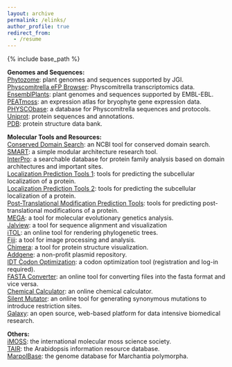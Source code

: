 ```yaml
---
layout: archive
permalink: /elinks/
author_profile: true
redirect_from:
  - /resume
---
```


{% include base_path %}

<b>Genomes and Sequences:</b> <br>
<a href="https://phytozome-next.jgi.doe.gov/">Phytozome</a>: plant genomes and sequences supported by JGI. <br>
<a href="https://bar.utoronto.ca/efp_physcomitrella/cgi-bin/efpWeb.cgi">Physcomitrella eFP Browser</a>: Physcomitrella transcriptomics data. <br>
<a href="http://plants.ensembl.org/index.html">EnsemblPlants</a>: plant genomes and sequences supported by EMBL-EBL. <br>
<a href="https://peatmoss.plantcode.cup.uni-freiburg.de/ppatens_db/pp_search_input.php">PEATmoss</a>: an expression atlas for bryophyte gene expression data. <br>
<a href="https://moss.nibb.ac.jp/">PHYSCObase</a>: a database for Physcomitrella sequences and protocols. <br>
<a href="https://www.uniprot.org/">Uniprot</a>: protein sequences and annotations. <br>
<a href="https://www.rcsb.org/">PDB</a>: protein structure data bank.

<b>Molecular Tools and Resources:</b> <br>
<a href="https://www.ncbi.nlm.nih.gov/Structure/cdd/wrpsb.cgi">Conserved Domain Search</a>: an NCBI tool for conserved domain search. <br>
<a href="http://smart.embl-heidelberg.de/">SMART</a>: a simple modular architecture research tool. <br>
<a href="https://www.ebi.ac.uk/interpro/">InterPro</a>: a searchable database for protein family analysis based on domain architectures and important sites. <br>
<a href="https://bioinformatics.ysu.edu/tools/subcell.html">Localization Prediction Tools 1</a>: tools for predicting the subcellular localization of a protein. <br>
<a href="https://www.geneinfinity.org/sp/sp_proteinloc.html">Localization Prediction Tools 2</a>: tools for predicting the subcellular localization of a protein. <br>
<a href="https://www.geneinfinity.org/sp/sp_proteinptmodifs.html">Post-Translational Modification Prediction Tools</a>: tools for predicting post-translational modifications of a protein. <br>
<a href="https://www.megasoftware.net/">MEGA</a>: a tool for molecular evolutionary genetics analysis. <br>
<a href="https://www.jalview.org/">Jalview</a>: a tool for sequence alignment and visualization <br>
<a href="https://itol.embl.de/">iTOL</a>: an online tool for rendering phylogenetic trees. <br>
<a href="https://imagej.net/software/fiji/">Fiji</a>: a tool for image processing and analysis. <br>
<a href="https://www.cgl.ucsf.edu/chimera/">Chimera</a>: a tool for protein structure visualization. <br>
<a href="https://www.addgene.org/">Addgene</a>: a non-profit plasmid repository. <br>
<a href="https://sg.idtdna.com/pages/tools/codon-optimization-tool">IDT Codon Optimization</a>: a codon optimization tool (registration and log-in required). <br>
<a href="https://www.hiv.lanl.gov/content/sequence/FORMAT_CONVERSION/form.html">FASTA Converter</a>: an online tool for converting files into the fasta format and vice versa. <br>
<a href="https://molbiotools.com/chemicalcalculator.php">Chemical Calculator</a>: an online chemical calculator. <br>
<a href="https://molbiotools.com/silentmutator.php">Silent Mutator</a>: an online tool for generating synonymous mutations to introduce restriction sites. <br>
<a href="https://usegalaxy.org/">Galaxy</a>: an open source, web-based platform for data intensive biomedical research. <br>

<b>Others:</b> <br>
<a href="http://imoss.org/index.php">iMOSS</a>: the international molecular moss science society. <br>
<a href="https://www.arabidopsis.org/">TAIR</a>: the Arabidopsis information resource database. <br>
<a href="https://marchantia.info/">MarpolBase</a>: the genome database for Marchantia polymorpha. <br>